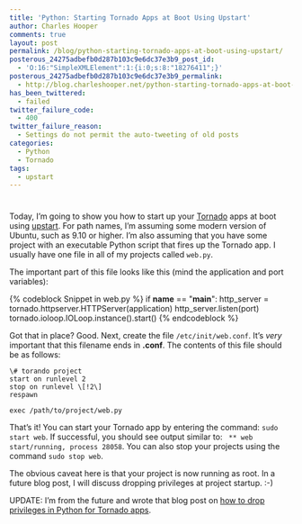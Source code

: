 ```yaml
---
title: 'Python: Starting Tornado Apps at Boot Using Upstart'
author: Charles Hooper
comments: true
layout: post
permalink: /blog/python-starting-tornado-apps-at-boot-using-upstart/
posterous_24275adbefb0d287b103c9e6dc37e3b9_post_id:
  - 'O:16:"SimpleXMLElement":1:{i:0;s:8:"18276411";}'
posterous_24275adbefb0d287b103c9e6dc37e3b9_permalink:
  - http://blog.charleshooper.net/python-starting-tornado-apps-at-boot-using-up
has_been_twittered:
  - failed
twitter_failure_code:
  - 400
twitter_failure_reason:
  - Settings do not permit the auto-tweeting of old posts
categories:
  - Python
  - Tornado
tags:
  - upstart
---
```

# 

Today, I’m going to show you how to start up your [Tornado][1] apps at
boot using [upstart][2]. For path names, I’m assuming some modern
version of Ubuntu, such as 9.10 or higher. I’m also assuming that you
have some project with an executable Python script that fires up the
Tornado app. I usually have one file in all of my projects called
`web.py`.

 [1]: http://www.tornadoweb.org/
 [2]: http://upstart.ubuntu.com/

The important part of this file looks like this (mind the application and port variables):

{% codeblock Snippet in web.py %}
if __name__ == "__main__":
	http_server = tornado.httpserver.HTTPServer(application)
	http_server.listen(port)
	tornado.ioloop.IOLoop.instance().start()
{% endcodeblock %}

Got that in place? Good. Next, create the file `/etc/init/web.conf`. It’s *very* important that this filename ends in **.conf**. The contents of this file should be as follows:

```
\# torando project
start on runlevel 2
stop on runlevel \[!2\]
respawn

exec /path/to/project/web.py
```

That’s it! You can start your Tornado app by entering the command:
`sudo start web`. If successful, you should see output similar to:
` ** web start/running, process 28058`. You can also stop your projects using
the command `sudo stop web`.

The obvious caveat here is that your project is now running as root. In a future blog post, I will discuss dropping privileges at project startup. :-)

UPDATE: I’m from the future and wrote that blog post on [how to drop privileges in Python for Tornado apps][3].

 [3]: http://subversity.net/dropping-privileges-in-python-for-tornado-app
